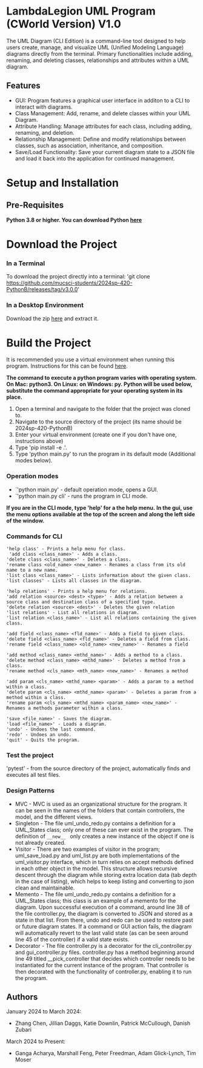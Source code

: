 # LambdaLegion UML Program (CWorld Version) V1.0
The UML Diagram (CLI Edition) is a command-line tool
designed to help users create, manage, and visualize
UML (Unified Modeling Language) diagrams directly from the terminal.
Primary functionalities include adding, renaming,
and deleting classes, relationships and attributes 
within a UML diagram.

## Features
* GUI: Program features a graphical user interface in additon to a CLI to interact with diagrams. 
* Class Management: Add, rename, and delete classes within your UML Diagram.
* Attribute Handling: Manage attributes for each class, including adding, renaming, and deletion.
* Relationship Management: Define and modify relationships between classes, such as association, inheritance, and composition.
* Save/Load Functionality: Save your current diagram state to a JSON file and load it back into the application for continued management.

# Setup and Installation

## Pre-Requisites
<B>Python 3.8 or higher. You can download Python [here](https://www.python.org/downloads/)</B>

# Download the Project

### In a Terminal
To download the project directly into a terminal:
'git clone https://github.com/mucsci-students/2024sp-420-PythonB/releases/tag/v3.0.0'

### In a Desktop Environment
Download the zip [here](https://github.com/mucsci-students/2024sp-420-PythonB/releases/tag/v3.0.0) and extract it.

# Build the Project

It is recommended you use a virtual environment when running this program. Instructions for this can be found [here](https://docs.python.org/3/library/venv.html).

**The command to execute a python program varies with operating system. On Mac: python3. On Linux: on Windows: py. Python will be used below, substitute the command appropriate for your operating system in its place.**

<ol>
<li> Open a terminal and navigate to the folder that the project was cloned to. 
<li> Navigate to the source directory of the project (its name should be 2024sp-420-PythonB)
<li> Enter your virtual environment (create one if you don't have one, instructions above)
<li> Type 'pip install -e .'.
<li> Type 'python main.py' to run the program in its default mode (Additional modes below).
</ol>

### Operation modes
- `'python main.py'       - default operation mode, opens a GUI.
- `'python main.py cli'   - runs the program in CLI mode.

**If you are in the CLI mode, type 'help' for a the help menu.**
**In the gui, use the menu options available at the top of the screen and along the left side of the window.**
### Commands for CLI
`` 'help class' - Prints a help menu for class. `` <br>
`` 'add class <class_name>' - Adds a class.`` <br>
`` 'delete class <class_name>' - Deletes a class. `` <br>
`` 'rename class <old_name> <new_name> - Renames a class from its old name to a new name. `` <br>
`` 'list class <class_name>' - Lists information about the given class. `` <br>
`` 'list classes' - Lists all classes in the diagram. `` <br>

`` 'help relations' - Prints a help menu for relations. `` <br>
`` 'add relation <source> <dest> <type>' - Adds a relation between a source class and destination class of a specified type. `` <br>
`` 'delete relation <source> <dest>' - Deletes the given relation `` <br>
`` 'list relations' - List all relations in diagram. `` <br>
`` 'list relation <class_name>' - List all relations containing the given class. `` <br>

`` 'add field <class_name> <fld_name>' - Adds a field to given class. `` <br>
`` 'delete field <class_name> <fld_name>' - Deletes a field from class. `` <br>
`` 'rename field <class_name> <old_name> <new_name>' - Renames a field `` <br>

`` 'add method <class_name> <mthd_name>' - Adds a method to a class. `` <br>
`` 'delete method <class_name> <mthd_name>' - Deletes a method from a class. `` <br>
`` 'rename method <cls_name> <mth_name> <new_name>' - Renames a method `` <br>

`` 'add param <cls_name> <mthd_name> <param>' - Adds a param to a method within a class. `` <br>
`` 'delete param <cls_name> <mthd_name> <param>' - Deletes a param from a method within a class. `` <br>
`` 'rename param <cls_name> <mthd_name> <param_name> <new_name>' - Renames a methods parameter within a class. `` <br>

`` 'save <file_name>' - Saves the diagram. `` <br>
`` 'load <file_name>' - Loads a diagram. `` <br>
`` 'undo' - Undoes the last command. `` <br>
`` 'redo' - Undoes an undo. `` <br>
`` 'quit' - Quits the program. `` <br>

### Test the project
'pytest'  - from the source directory of the project, automatically finds and executes all test files.

### Design Patterns
- MVC       - MVC is used as an organizational structure for the program. It can be seen in the names of the folders that contain controllers, the model, and the different views. 
- Singleton - The file uml_undo_redo.py contains a definition for a UML_States class; only one of these can ever exist in the program. The definition of ``__new__ `` only creates a new instance of the object if one is not already created. 
- Visitor   - There are two examples of visitor in the program; uml_save_load.py and uml_list.py are both implementations of the uml_visitor.py interface, which in turn relies on accept methods defined in each other object in the model. This structure allows recursive descent through the diagram while storing extra location data (tab depth in the case of listing), which helps to keep listing and converting to json clean and maintainable. 
- Memento   - The file uml_undo_redo.py contains a definition for a UML_States class; this class is an example of a memento for the diagram. Upon successful execution of a command, around line 38 of the file controller.py, the diagram is converted to JSON and stored as a state in that list. From there, undo and redo can be used to restore past or future diagram states. If a command or GUI action fails, the diagram will automatically revert to the last valid state (as can be seen around line 45 of the controller) if a valid state exists. 
- Decorator - The file controller.py is a decorator for the cli_controller.py and gui_controller.py files. controller.py has a method beginning around line 49 titled __pick_controller that decides which controller needs to be instantiated for the current instance of the program. That controller is then decorated with the functionality of controller.py, enabling it to run the program. 
## Authors
January 2024 to March 2024:
- Zhang Chen, Jillian Daggs, Katie Downlin, Patrick McCullough, Danish Zubari 

March 2024 to Present: 
- Ganga Acharya, Marshall Feng, Peter Freedman, Adam Glick-Lynch, Tim Moser